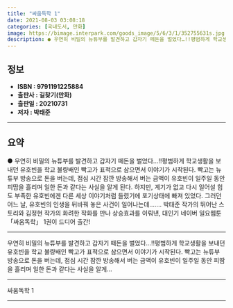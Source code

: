 ```yaml
---
title: "싸움독학 1"
date: 2021-08-03 03:08:18
categories: [국내도서, 만화]
image: https://bimage.interpark.com/goods_image/5/6/3/1/352755631s.jpg
description: ● 우연히 비밀의 뉴튜부를 발견하고 갑자기 떼돈을 벌었다…!!평범하게 학교생활을 보내던 유호빈을 학교 불량배인 빡고가 표적으로 삼으면서 이야기가 시작된다. 빡고는 뉴튜부 방송으로 돈을 버는데, 점심 시간 잠깐 방송해서 버는 금액이 유호빈이 일주일 동안 피땀을 흘리며 일한 돈과 같다는
---
```


## **정보**

- **ISBN : 9791191225884**
- **출판사 : 길찾기(만화)**
- **출판일 : 20210731**
- **저자 : 박태준**

------



## **요약**

●  우연히 비밀의 뉴튜부를 발견하고 갑자기 떼돈을 벌었다…!!평범하게 학교생활을 보내던 유호빈을 학교 불량배인 빡고가 표적으로 삼으면서 이야기가 시작된다. 빡고는 뉴튜부 방송으로 돈을 버는데, 점심 시간 잠깐 방송해서 버는 금액이 유호빈이 일주일 동안 피땀을 흘리며 일한 돈과 같다는 사실을 알게 된다. 하지만, 계기가 없고 다시 일어설 힘도 부족한 유호빈에겐 다른 세상 이야기처럼 들렸기에 포기상태에 빠져 있었다. 그러던 어느 날, 유호빈의 인생을 뒤바꿔 놓은 사건이 일어나는데…….  박태준 작가의 뛰어난 스토리와 김정현 작가의 화려한 작화를 만나 상승효과를 이뤄낸, 대인기 네이버 일요웹툰 「싸움독학」 1권이 드디어 출간!

------

우연히 비밀의 뉴튜부를 발견하고
갑자기 떼돈을 벌었다…!!평범하게 학교생활을 보내던 유호빈을 학교 불량배인 빡고가 표적으로 삼으면서 이야기가 시작된다. 빡고는 뉴튜부 방송으로 돈을 버는데, 점심 시간 잠깐 방송해서 버는 금액이 유호빈이 일주일 동안 피땀을 흘리며 일한 돈과 같다는 사실을 알게... 

------


싸움독학 1 

------


